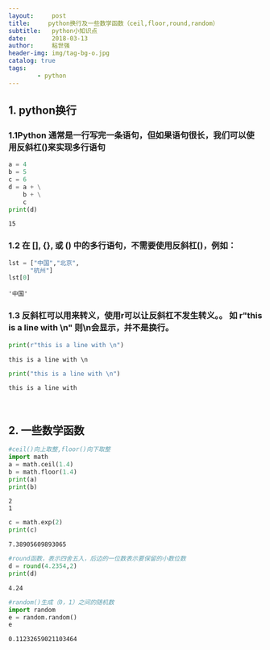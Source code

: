 ```yaml
---
layout:     post
title:     python换行及一些数学函数（ceil,floor,round,random）
subtitle:   python小知识点
date:       2018-03-13
author:     粘世强
header-img: img/tag-bg-o.jpg
catalog: true
tags:
        - python
---
```

## 1. python换行 

###   1.1Python 通常是一行写完一条语句，但如果语句很长，我们可以使用反斜杠(\)来实现多行语句


```python
a = 4
b = 5 
c = 6
d = a + \
    b + \
    c
print(d)
```


    15

### 1.2 在 [], {}, 或 () 中的多行语句，不需要使用反斜杠(\)，例如：


```python
lst = ["中国","北京",
      "杭州"]
lst[0]
```


    '中国'

### 1.3 反斜杠可以用来转义，使用r可以让反斜杠不发生转义。。 如 r"this is a line with \n" 则\n会显示，并不是换行。


```python
print(r"this is a line with \n")
```

    this is a line with \n
   


```python
print("this is a line with \n")
```

    this is a line with 

​    

## 2. 一些数学函数


```python
#ceil()向上取整,floor()向下取整
import math
a = math.ceil(1.4)
b = math.floor(1.4)
print(a)
print(b)
```

    2
    1

```python
c = math.exp(2)
print(c)
```

    7.38905609893065  

```python
#round函数，表示四舍五入，后边的一位数表示要保留的小数位数
d = round(4.2354,2)
print(d)
```

    4.24

```python
#random()生成（0，1）之间的随机数
import random
e = random.random()
e
```


    0.11232659021103464


